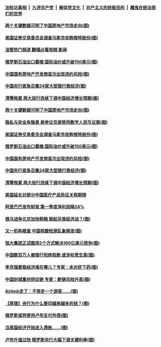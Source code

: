 ####  [法轮功真相](../../../../basic/blob/master/README.md?t=05291131) &nbsp;|&nbsp; [九评共产党](../../../../9ping.md/blob/master/README.md?t=05291131) &nbsp;|&nbsp; [解体党文化](../../../../jtdwh.md/blob/master/README.md?t=05291131)  &nbsp;|&nbsp; [共产主义的终极目的](../../../../gczydzjmd.md/blob/master/README.md?t=05291131) &nbsp;|&nbsp; [魔鬼在统治我们的世界](../../../../mgztzwmdsj.md/blob/master/README.md?t=05291131) 

#### [两个关键数据可明了中国房地产市场走向(图)](../pages/p5/1007711.md?t=05291131) 

#### [美国证券交易委员会调查马斯克收购推特股份(图)](../pages/p5/1007710.md?t=05291131) 

#### [油管热门频道 翻墙必看视频 新闻](http://45.76.130.85:81/youtube.html?05291131)

#### [俄罗斯石油出口萎缩 国际油价或升破150美元(图)](../pages/p5/1007708.md?t=05291131) 

#### [中国国有房地产开发商首次出现违约风险(图)](../pages/p5/1007698.md?t=05291131) 

#### [中国央行紧急召集24家大型银行救经济(图)](../pages/p5/1007703.md?t=05291131) 

#### [清零拖累 两大投行连续下调中国经济增长预期(图)](../pages/p5/1007669.md?t=05291131) 

#### [两个关键数据可明了中国房地产市场走向(图)](../pages/p5/1007711.md?t=05291131) 

#### [隐私与安全有隐患 美参议员提禁用数字人民币议案(图)](../pages/p5/1007705.md?t=05291131) 

#### [美国证券交易委员会调查马斯克收购推特股份(图)](../pages/p5/1007710.md?t=05291131) 

#### [俄罗斯石油出口萎缩 国际油价或升破150美元(图)](../pages/p5/1007708.md?t=05291131) 

#### [中国国有房地产开发商首次出现违约风险(图)](../pages/p5/1007698.md?t=05291131) 

#### [中国央行紧急召集24家大型银行救经济(图)](../pages/p5/1007703.md?t=05291131) 

#### [清零拖累 两大投行连续下调中国经济增长预期(图)](../pages/p5/1007669.md?t=05291131) 

#### [美国延长对部分中国医疗产品免征关税期限](../pages/p5/1007668.md?t=05291131) 

#### [阿里巴巴发布财报 第一季度净利润降24%](../pages/p5/1007665.md?t=05291131) 

#### [俄乌战争北京加快购粮 掀起另类经济战？(图)](../pages/p5/1007640.md?t=05291131) 

#### [又一机构被查 中国核酸检测乱象频发(图)](../pages/p5/1007663.md?t=05291131) 

#### [恒大集团正试图用2个方式解决190亿美元债务(图)](../pages/p5/1007638.md?t=05291131) 

#### [中国数百万人被银行拒绝取款 或涉权贵生意(图)](../pages/p5/1007624.md?t=05291131) 

#### [李克强要稳经济难在哪儿？专家：未对症下药(图)](../pages/p5/1007618.md?t=05291131) 

#### [中国封城重创供应链 专家：断链风险升高(图)](../pages/p5/1007615.md?t=05291131) 

#### [Airbnb走了：不带走一个游客……(图)](../pages/p5/1007578.md?t=05291131) 

#### [【原理】央行为什么要印越来越多的钱？(图)](../pages/p5/1007576.md?t=05291131) 

#### [俄罗斯或将使用卢布支付外债(图)](../pages/p5/1007577.md?t=05291131) 

#### [当美国经济开始进入滞胀……(图)](../pages/p5/1007573.md?t=05291131) 

#### [卢布升值过快 俄罗斯央行大幅下调关键利率(图)](../pages/p5/1007523.md?t=05291131) 

<img src='http://gfw-breaker.win/goodnews/indexes/p5.md' width='0px' height='0px'/>
